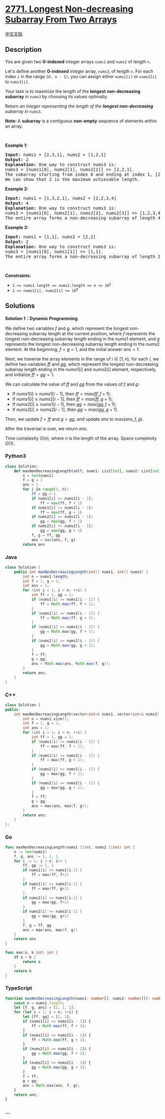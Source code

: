# [2771. Longest Non-decreasing Subarray From Two Arrays](https://leetcode.com/problems/longest-non-decreasing-subarray-from-two-arrays)

[中文文档](/solution/2700-2799/2771.Longest%20Non-decreasing%20Subarray%20From%20Two%20Arrays/README.md)

## Description

<p>You are given two <strong>0-indexed</strong> integer arrays <code>nums1</code> and <code>nums2</code> of length <code>n</code>.</p>

<p>Let&#39;s define another <strong>0-indexed</strong> integer array, <code>nums3</code>, of length <code>n</code>. For each index <code>i</code> in the range <code>[0, n - 1]</code>, you can assign either <code>nums1[i]</code> or <code>nums2[i]</code> to <code>nums3[i]</code>.</p>

<p>Your task is to maximize the length of the <strong>longest non-decreasing subarray</strong> in <code>nums3</code> by choosing its values optimally.</p>

<p>Return <em>an integer representing the length of the <strong>longest non-decreasing</strong> subarray in</em> <code>nums3</code>.</p>

<p><strong>Note: </strong>A <strong>subarray</strong> is a contiguous <strong>non-empty</strong> sequence of elements within an array.</p>

<p>&nbsp;</p>
<p><strong class="example">Example 1:</strong></p>

<pre>
<strong>Input:</strong> nums1 = [2,3,1], nums2 = [1,2,1]
<strong>Output:</strong> 2
<strong>Explanation: </strong>One way to construct nums3 is: 
nums3 = [nums1[0], nums2[1], nums2[2]] =&gt; [2,2,1]. 
The subarray starting from index 0 and ending at index 1, [2,2], forms a non-decreasing subarray of length 2. 
We can show that 2 is the maximum achievable length.</pre>

<p><strong class="example">Example 2:</strong></p>

<pre>
<strong>Input:</strong> nums1 = [1,3,2,1], nums2 = [2,2,3,4]
<strong>Output:</strong> 4
<strong>Explanation:</strong> One way to construct nums3 is: 
nums3 = [nums1[0], nums2[1], nums2[2], nums2[3]] =&gt; [1,2,3,4]. 
The entire array forms a non-decreasing subarray of length 4, making it the maximum achievable length.
</pre>

<p><strong class="example">Example 3:</strong></p>

<pre>
<strong>Input:</strong> nums1 = [1,1], nums2 = [2,2]
<strong>Output:</strong> 2
<strong>Explanation:</strong> One way to construct nums3 is: 
nums3 = [nums1[0], nums1[1]] =&gt; [1,1]. 
The entire array forms a non-decreasing subarray of length 2, making it the maximum achievable length.
</pre>

<p>&nbsp;</p>
<p><strong>Constraints:</strong></p>

<ul>
	<li><code>1 &lt;= nums1.length == nums2.length == n &lt;= 10<sup>5</sup></code></li>
	<li><code>1 &lt;= nums1[i], nums2[i] &lt;= 10<sup>9</sup></code></li>
</ul>

## Solutions

**Solution 1：Dynamic Programming**

We define two variables $f$ and $g$, which represent the longest non-decreasing subarray length at the current position, where $f$ represents the longest non-decreasing subarray length ending in the $nums1$ element, and $g$ represents the longest non-decreasing subarray length ending in the $nums2$ element. At the beginning, $f = g = 1$, and the initial answer $ans = 1$.

Next, we traverse the array elements in the range of $i \in [1, n)$, for each $i$, we define two variables $ff$ and $gg$, which represent the longest non-decreasing subarray length ending in the $nums1[i]$ and $nums2[i]$ element, respectively, and initialize $ff = gg = 1$.

We can calculate the value of $ff$ and $gg$ from the values of $f$ and $g$:

-   If $nums1[i] \ge nums1[i - 1]$, then $ff = max(ff, f + 1)$;
-   If $nums1[i] \ge nums2[i - 1]$, then $ff = max(ff, g + 1)$;
-   If $nums2[i] \ge nums1[i - 1]$, then $gg = max(gg, f + 1)$;
-   If $nums2[i] \ge nums2[i - 1]$, then $gg = max(gg, g + 1)$.

Then, we update $f = ff$ and $g = gg$, and update $ans$ to $max(ans, f, g)$.

After the traversal is over, we return $ans$.

Time complexity $O(n)$, where $n$ is the length of the array. Space complexity $O(1)$.

<!-- tabs:start -->

### **Python3**

```python
class Solution:
    def maxNonDecreasingLength(self, nums1: List[int], nums2: List[int]) -> int:
        n = len(nums1)
        f = g = 1
        ans = 1
        for i in range(1, n):
            ff = gg = 1
            if nums1[i] >= nums1[i - 1]:
                ff = max(ff, f + 1)
            if nums1[i] >= nums2[i - 1]:
                ff = max(ff, g + 1)
            if nums2[i] >= nums1[i - 1]:
                gg = max(gg, f + 1)
            if nums2[i] >= nums2[i - 1]:
                gg = max(gg, g + 1)
            f, g = ff, gg
            ans = max(ans, f, g)
        return ans
```

### **Java**

```java
class Solution {
    public int maxNonDecreasingLength(int[] nums1, int[] nums2) {
        int n = nums1.length;
        int f = 1, g = 1;
        int ans = 1;
        for (int i = 1; i < n; ++i) {
            int ff = 1, gg = 1;
            if (nums1[i] >= nums1[i - 1]) {
                ff = Math.max(ff, f + 1);
            }
            if (nums1[i] >= nums2[i - 1]) {
                ff = Math.max(ff, g + 1);
            }
            if (nums2[i] >= nums1[i - 1]) {
                gg = Math.max(gg, f + 1);
            }
            if (nums2[i] >= nums2[i - 1]) {
                gg = Math.max(gg, g + 1);
            }
            f = ff;
            g = gg;
            ans = Math.max(ans, Math.max(f, g));
        }
        return ans;
    }
}
```

### **C++**

```cpp
class Solution {
public:
    int maxNonDecreasingLength(vector<int>& nums1, vector<int>& nums2) {
        int n = nums1.size();
        int f = 1, g = 1;
        int ans = 1;
        for (int i = 1; i < n; ++i) {
            int ff = 1, gg = 1;
            if (nums1[i] >= nums1[i - 1]) {
                ff = max(ff, f + 1);
            }
            if (nums1[i] >= nums2[i - 1]) {
                ff = max(ff, g + 1);
            }
            if (nums2[i] >= nums1[i - 1]) {
                gg = max(gg, f + 1);
            }
            if (nums2[i] >= nums2[i - 1]) {
                gg = max(gg, g + 1);
            }
            f = ff;
            g = gg;
            ans = max(ans, max(f, g));
        }
        return ans;
    }
};
```

### **Go**

```go
func maxNonDecreasingLength(nums1 []int, nums2 []int) int {
	n := len(nums1)
	f, g, ans := 1, 1, 1
	for i := 1; i < n; i++ {
		ff, gg := 1, 1
		if nums1[i] >= nums1[i-1] {
			ff = max(ff, f+1)
		}
		if nums1[i] >= nums2[i-1] {
			ff = max(ff, g+1)
		}
		if nums2[i] >= nums1[i-1] {
			gg = max(gg, f+1)
		}
		if nums2[i] >= nums2[i-1] {
			gg = max(gg, g+1)
		}
		f, g = ff, gg
		ans = max(ans, max(f, g))
	}
	return ans
}

func max(a, b int) int {
	if a > b {
		return a
	}
	return b
}
```

### **TypeScript**

```ts
function maxNonDecreasingLength(nums1: number[], nums2: number[]): number {
    const n = nums1.length;
    let [f, g, ans] = [1, 1, 1];
    for (let i = 1; i < n; ++i) {
        let [ff, gg] = [1, 1];
        if (nums1[i] >= nums1[i - 1]) {
            ff = Math.max(ff, f + 1);
        }
        if (nums1[i] >= nums2[i - 1]) {
            ff = Math.max(ff, g + 1);
        }
        if (nums2[i] >= nums1[i - 1]) {
            gg = Math.max(gg, f + 1);
        }
        if (nums2[i] >= nums2[i - 1]) {
            gg = Math.max(gg, g + 1);
        }
        f = ff;
        g = gg;
        ans = Math.max(ans, f, g);
    }
    return ans;
}
```

### **...**

```

```

<!-- tabs:end -->
